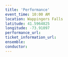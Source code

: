 ```yaml
---
title: 'Performance'
event_time: 10:00 AM
location: Wappingers Falls
latitude: 41.5964825
longitude: -73.91097
performance_url:
ticket_information_url:
ensemble:
conductor:
---
```

